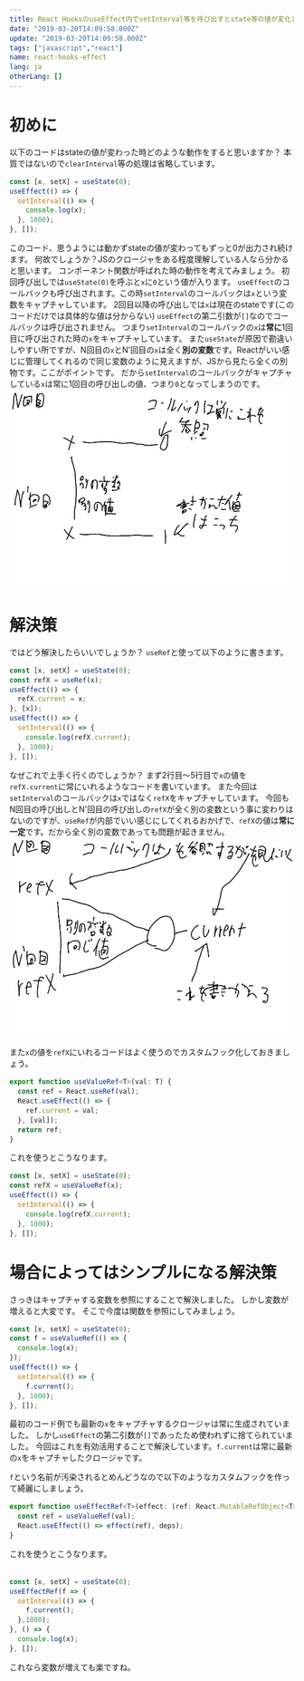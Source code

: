 ```yaml
---
title: React HooksのuseEffect内でsetInterval等を呼び出すとstate等の値が変化しない問題の解決策
date: "2019-03-20T14:09:58.000Z"
update: "2019-03-20T14:09:58.000Z"
tags: ["javascript","react"]
name: react-hooks-effect
lang: ja
otherLang: []
---
```

# 初めに
以下のコードはstateの値が変わった時どのような動作をすると思いますか？
本質ではないので`clearInterval`等の処理は省略しています。

```ts
const [x, setX] = useState(0);
useEffect(() => {
  setInterval(() => {
    console.log(x);
  }, 1000);
}, []);
```

このコード、思うようには動かずstateの値が変わってもずっと0が出力され続けます。
何故でしょうか？JSのクロージャをある程度理解している人なら分かると思います。
コンポーネント関数が呼ばれた時の動作を考えてみましょう。
初回呼び出しでは`useState(0)`を呼ぶと`x`に`0`という値が入ります。
`useEffect`のコールバックも呼び出されます。この時`setInterval`のコールバックは`x`という変数をキャプチャしています。
2回目以降の呼び出しでは`x`は現在のstateです(このコードだけでは具体的な値は分からない)
`useEffect`の第二引数が`[]`なのでコールバックは呼び出されません。
つまり`setInterval`のコールバックの`x`は**常に**1回目に呼び出された時の`x`をキャプチャしています。
また`useState`が原因で勘違いしやすい所ですが、N回目の`x`とN'回目の`x`は全く**別の変数**です。Reactがいい感じに管理してくれるので同じ変数のように見えますが、JSから見たら全くの別物です。ここがポイントです。
だから`setInterval`のコールバックがキャプチャしている`x`は常に1回目の呼び出しの値、つまり`0`となってしまうのです。
![image.png](image.png)

# 解決策
ではどう解決したらいいでしょうか？
`useRef`と使って以下のように書きます。

```ts
const [x, setX] = useState(0);
const refX = useRef(x);
useEffect(() => {
  refX.current = x;
}, [x]);
useEffect(() => {
  setInterval(() => {
    console.log(refX.current);
  }, 1000);
}, []);
```

なぜこれで上手く行くのでしょうか？
まず2行目〜5行目で`x`の値を`refX.current`に常にいれるようなコードを書いています。
また今回は`setInterval`のコールバックは`x`ではなく`refX`をキャプチャしています。
今回もN回目の呼び出しとN'回目の呼び出しの`refX`が全く別の変数という事に変わりはないのですが、`useRef`が内部でいい感じにしてくれるおかげで、`refX`の値は**常に一定**です。だから全く別の変数であっても問題が起きません。
![image.png](image2.png)

また`x`の値を`refX`にいれるコードはよく使うのでカスタムフック化しておきましょう。

```ts
export function useValueRef<T>(val: T) {
  const ref = React.useRef(val);
  React.useEffect(() => {
    ref.current = val;
  }, [val]);
  return ref;
}
```

これを使うとこうなります。

```ts
const [x, setX] = useState(0);
const refX = useValueRef(x);
useEffect(() => {
  setInterval(() => {
    console.log(refX.current);
  }, 1000);
}, []);
```

# 場合によってはシンプルになる解決策
さっきはキャプチャする変数を参照にすることで解決しました。
しかし変数が増えると大変です。
そこで今度は関数を参照にしてみましょう。

```ts
const [x, setX] = useState(0);
const f = useValueRef(() => {
  console.log(x);
});
useEffect(() => {
  setInterval(() => {
    f.current();
  }, 1000);
}, []);
```

最初のコード例でも最新の`x`をキャプチャするクロージャは常に生成されていました。
しかし`useEffect`の第二引数が`[]`であったため使われずに捨てられていました。
今回はこれを有効活用することで解決しています。`f.current`は常に最新の`x`をキャプチャしたクロージャです。

`f`という名前が汚染されるとめんどうなので以下のようなカスタムフックを作って綺麗にしましょう。

```ts
export function useEffectRef<T>(effect: (ref: React.MutableRefObject<T>) => void | (() => void | undefined), val: T, deps?: React.DependencyList) {
  const ref = useValueRef(val);
  React.useEffect(() => effect(ref), deps);
}
```

これを使うとこうなります。

```ts

const [x, setX] = useState(0);
useEffectRef(f => {
  setInterval(() => {
    f.current();
  },1000);
}, () => {
  console.log(x);
}, []);
```

これなら変数が増えても楽ですね。
